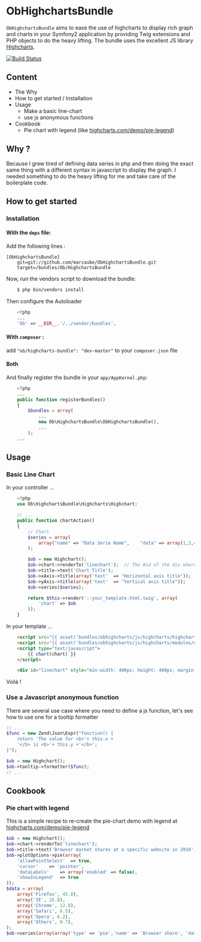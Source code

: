 # ObHighchartsBundle

`ObHighchartsBundle` aims to ease the use of highcharts to display rich graph and charts in your Symfony2 application by
providing Twig extensions and PHP objects to do the heavy lifting. The bundle uses the excellent JS library [Highcharts](http://www.highcharts.com).

[![Build Status](https://secure.travis-ci.org/marcaube/ObHighchartsBundle.png?branch=master)](http://travis-ci.org/marcaube/ObHighchartsBundle)

## Content
* The Why
* How to get started / Installation
* Usage
    * Make a basic line-chart
    * use js anonymous functions
* Cookbook
    * Pie chart with legend (like [highcharts.com/demo/pie-legend](http://www.highcharts.com/demo/pie-legend))

## Why ?

Because I grew tired of defining data series in php and then doing the exact same thing with a different syntax in 
javascript to display the graph. I needed something to do the heavy lifting for me and take care of the boilerplate 
code.

## How to get started

### Installation

#### With the `deps` file: 
Add the following lines :

    [ObHighchartsBundle]
        git=git://github.com/marcaube/ObHighchartsBundle.git
        target=/bundles/Ob/HighchartsBundle

Now, run the vendors script to download the bundle:

``` bash
    $ php bin/vendors install
```

Then configure the Autoloader

``` php
    <?php
    ...
    'Ob' => __DIR__.'/../vendor/bundles',
```

#### With `composer` : 
add `"ob/highcharts-bundle": "dev-master"` to your `composer.json` file

#### Both
And finally register the bundle in your `app/AppKernel.php`:

``` php
    <?php
    ...
    public function registerBundles()
    {
        $bundles = array(
            ...
            new Ob\HighchartsBundle\ObHighchartsBundle(),
            ...
        );
    ...
```

## Usage

### Basic Line Chart

In your controller ...

``` php
    <?php
    use Ob\HighchartsBundle\Highcharts\Highchart;

    // ...
    public function chartAction()
    {
        // Chart
        $series = array(
            array("name" => "Data Serie Name",    "data" => array(1,2,4,5,6,3,8))
        );

        $ob = new Highchart();
        $ob->chart->renderTo('linechart');  // The #id of the div where to render the chart
        $ob->title->text('Chart Title');
        $ob->xAxis->title(array('text'  => "Horizontal axis title"));
        $ob->yAxis->title(array('text'  => "Vertical axis title"));
        $ob->series($series);

        return $this->render('::your_template.html.twig', array(
            'chart' => $ob
        ));
    }
```

In your template ...

``` html
    <script src="{{ asset('bundles/obhighcharts/js/highcharts/highcharts.js') }}"></script>
    <script src="{{ asset('bundles/obhighcharts/js/highcharts/modules/exporting.js') }}"></script>
    <script type="text/javascript">
        {{ chart(chart) }}
    </script>

    <div id="linechart" style="min-width: 400px; height: 400px; margin: 0 auto"></div>
```

Voilà !

### Use a Javascript anonymous function
There are several use case where you need to define a js function, let's see how to use one for a tooltip formatter

``` php
// ...
$func = new Zend\Json\Expr("function() {
    return 'The value for <b>'+ this.x +
    '</b> is <b>'+ this.y +'</b>';
}");

$ob = new Highchart();
$ob->tooltip->formatter($func);
// ...
```

## Cookbook

### Pie chart with legend
This is a simple recipe to re-create the pie-chart demo with legend at [highcharts.com/demo/pie-legend](http://www.highcharts.com/demo/pie-legend)

```php
$ob = new Highchart();
$ob->chart->renderTo('linechart');
$ob->title->text('Browser market shares at a specific website in 2010');
$ob->plotOptions->pie(array(
    'allowPointSelect'  => true,
    'cursor'    => 'pointer',
    'dataLabels'    => array('enabled' => false),
    'showInLegend'  => true
));
$data = array(
    array('Firefox', 45.0),
    array('IE', 26.8),
    array('Chrome', 12.8),
    array('Safari', 8.5),
    array('Opera', 6.2),
    array('Others', 0.7),
);
$ob->series(array(array('type' => 'pie','name' => 'Browser share', 'data' => $data)));
```
